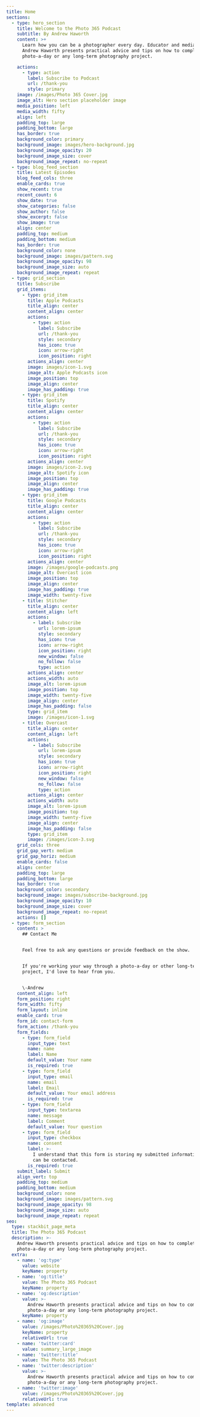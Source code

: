 ```yaml
---
title: Home
sections:
  - type: hero_section
    title: Welcome to the Photo 365 Podcast
    subtitle: By Andrew Haworth
    content: >+
      Learn how you can be a photographer every day. Educator and media producer
      Andrew Haworth presents practical advice and tips on how to complete a
      photo-a-day or any long-term photography project.

    actions:
      - type: action
        label: Subscribe to Podcast
        url: /thank-you
        style: primary
    image: /images/Photo 365 Cover.jpg
    image_alt: Hero section placeholder image
    media_position: left
    media_width: fifty
    align: left
    padding_top: large
    padding_bottom: large
    has_border: true
    background_color: primary
    background_image: images/hero-background.jpg
    background_image_opacity: 20
    background_image_size: cover
    background_image_repeat: no-repeat
  - type: blog_feed_section
    title: Latest Episodes
    blog_feed_cols: three
    enable_cards: true
    show_recent: true
    recent_count: 6
    show_date: true
    show_categories: false
    show_author: false
    show_excerpt: false
    show_image: true
    align: center
    padding_top: medium
    padding_bottom: medium
    has_border: true
    background_color: none
    background_image: images/pattern.svg
    background_image_opacity: 98
    background_image_size: auto
    background_image_repeat: repeat
  - type: grid_section
    title: Subscribe
    grid_items:
      - type: grid_item
        title: Apple Podcasts
        title_align: center
        content_align: center
        actions:
          - type: action
            label: Subscribe
            url: /thank-you
            style: secondary
            has_icon: true
            icon: arrow-right
            icon_position: right
        actions_align: center
        image: images/icon-1.svg
        image_alt: Apple Podcasts icon
        image_position: top
        image_align: center
        image_has_padding: true
      - type: grid_item
        title: Spotify
        title_align: center
        content_align: center
        actions:
          - type: action
            label: Subscribe
            url: /thank-you
            style: secondary
            has_icon: true
            icon: arrow-right
            icon_position: right
        actions_align: center
        image: images/icon-2.svg
        image_alt: Spotify icon
        image_position: top
        image_align: center
        image_has_padding: true
      - type: grid_item
        title: Google Podcasts
        title_align: center
        content_align: center
        actions:
          - type: action
            label: Subscribe
            url: /thank-you
            style: secondary
            has_icon: true
            icon: arrow-right
            icon_position: right
        actions_align: center
        image: /images/google-podcasts.png
        image_alt: Overcast icon
        image_position: top
        image_align: center
        image_has_padding: true
        image_width: twenty-five
      - title: Stitcher
        title_align: center
        content_align: left
        actions:
          - label: Subscribe
            url: lorem-ipsum
            style: secondary
            has_icon: true
            icon: arrow-right
            icon_position: right
            new_window: false
            no_follow: false
            type: action
        actions_align: center
        actions_width: auto
        image_alt: lorem-ipsum
        image_position: top
        image_width: twenty-five
        image_align: center
        image_has_padding: false
        type: grid_item
        image: /images/icon-1.svg
      - title: Overcast
        title_align: center
        content_align: left
        actions:
          - label: Subscribe
            url: lorem-ipsum
            style: secondary
            has_icon: true
            icon: arrow-right
            icon_position: right
            new_window: false
            no_follow: false
            type: action
        actions_align: center
        actions_width: auto
        image_alt: lorem-ipsum
        image_position: top
        image_width: twenty-five
        image_align: center
        image_has_padding: false
        type: grid_item
        image: /images/icon-3.svg
    grid_cols: three
    grid_gap_vert: medium
    grid_gap_horiz: medium
    enable_cards: false
    align: center
    padding_top: large
    padding_bottom: large
    has_border: true
    background_color: secondary
    background_image: images/subscribe-background.jpg
    background_image_opacity: 10
    background_image_size: cover
    background_image_repeat: no-repeat
    actions: []
  - type: form_section
    content: >
      ## Contact Me


      Feel free to ask any questions or provide feedback on the show.


      If you're working your way through a photo-a-day or other long-term photo
      project, I'd love to hear from you.


      \-Andrew
    content_align: left
    form_position: right
    form_width: fifty
    form_layout: inline
    enable_card: true
    form_id: contact-form
    form_action: /thank-you
    form_fields:
      - type: form_field
        input_type: text
        name: name
        label: Name
        default_value: Your name
        is_required: true
      - type: form_field
        input_type: email
        name: email
        label: Email
        default_value: Your email address
        is_required: true
      - type: form_field
        input_type: textarea
        name: message
        label: Comment
        default_value: Your question
      - type: form_field
        input_type: checkbox
        name: consent
        label: >-
          I understand that this form is storing my submitted information so I
          can be contacted.
        is_required: true
    submit_label: Submit
    align_vert: top
    padding_top: medium
    padding_bottom: medium
    background_color: none
    background_image: images/pattern.svg
    background_image_opacity: 98
    background_image_size: auto
    background_image_repeat: repeat
seo:
  type: stackbit_page_meta
  title: The Photo 365 Podcast
  description: >-
    Andrew Haworth presents practical advice and tips on how to complete a
    photo-a-day or any long-term photography project.
  extra:
    - name: 'og:type'
      value: website
      keyName: property
    - name: 'og:title'
      value: The Photo 365 Podcast
      keyName: property
    - name: 'og:description'
      value: >-
        Andrew Haworth presents practical advice and tips on how to complete a
        photo-a-day or any long-term photography project.
      keyName: property
    - name: 'og:image'
      value: /images/Photo%20365%20Cover.jpg
      keyName: property
      relativeUrl: true
    - name: 'twitter:card'
      value: summary_large_image
    - name: 'twitter:title'
      value: The Photo 365 Podcast
    - name: 'twitter:description'
      value: >-
        Andrew Haworth presents practical advice and tips on how to complete a
        photo-a-day or any long-term photography project.
    - name: 'twitter:image'
      value: /images/Photo%20365%20Cover.jpg
      relativeUrl: true
template: advanced
---
```

